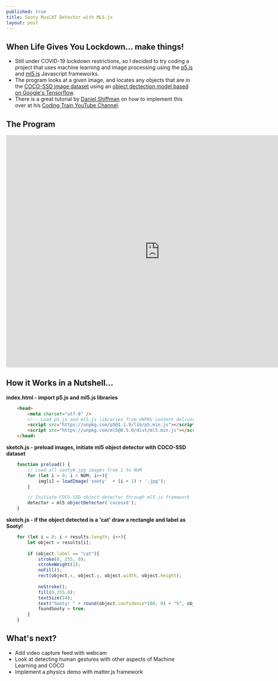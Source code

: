 ```yaml
---
published: true
title: Sooty MusCAT Detector with ML5.js
layout: post
---
```

## When Life Gives You Lockdown... make things!
- Still under COVID-19 lockdown restrictions, so I decided to try coding a project that uses machine learning and image processing using the [p5.js](https://p5js.org/) and [ml5.js](https://ml5js.org/) Javascript frameworks.
- The program looks at a given image, and locates any objects that are in the [COCO-SSD image dataset](https://cocodataset.org/#explore) using an [object dectection model based on Google's Tensorflow](https://github.com/tensorflow/tfjs-models/tree/master/coco-ssd).
- There is a great tutorial by [Daniel Shiffman](https://shiffman.net/) on how to implement this over at his [Coding Train YouTube Channel](https://www.youtube.com/watch?v=QEzRxnuaZCk).

## The Program
<!--Added additional 25 pixels to both width and height to remove iframe scrolling -->
<iframe 
width="825" height="625"
frameborder="0" 
src="https://raw.githack.com/mvpoirier/Javascript/master/sootyDetector/index.html">
</iframe>

## How it Works in a Nutshell...
**index.html - import p5.js and ml5.js libraries**
```html
    <head>
        <meta charset="utf-8" />
        <!-- Load p5.js and ml5.js libraries from UNPKG content delivery network -->
        <script src="https://unpkg.com/p5@1.1.9/lib/p5.min.js"></script>
        <script src="https://unpkg.com/ml5@0.5.0/dist/ml5.min.js"></script>
    </head>
```

**sketch.js - preload images, initiate ml5 object detector with COCO-SSD dataset**
```javascript
    function preload() {
        // Load all sooty#.jpg images from 1 to NUM
        for (let i = 0; i < NUM; i++){
            img[i] = loadImage('sooty'  + (i + 1) + '.jpg');
        }

        // Initiate COCO-SSD object detector through ml5.js framework
        detector = ml5.objectDetector('cocossd');
    }
```

**sketch.js - if the object detected is a 'cat' draw a rectangle and label as Sooty!**
```javascript
    for (let i = 0; i < results.length; i++){
        let object = results[i];
        
        if (object.label == "cat"){
            stroke(0, 255, 0);
            strokeWeight(2);
            noFill();
            rect(object.x, object.y, object.width, object.height);
            
            noStroke();
            fill(0,255,0);
            textSize(14);
            text("Sooty! " + round(object.confidence*100, 0) + "%", object.x + 10, object.y + 24);
            foundSooty = true;
        }
    }
```

## What's next?
- Add video capture feed with webcam
- Look at detecting human gestures with other aspects of Machine Learning and COCO
- Implement a physics demo with matter.js framework